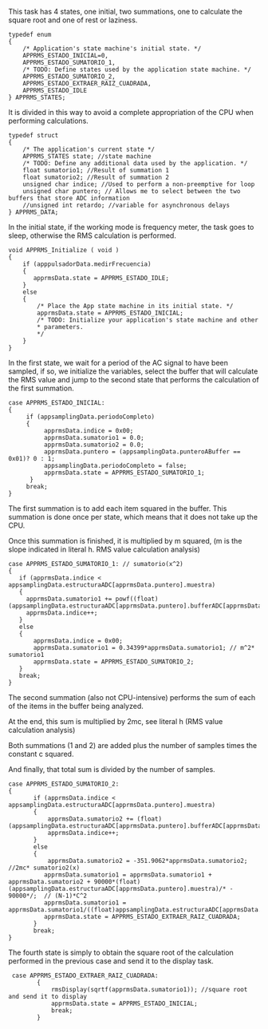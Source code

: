 This task has 4 states, one initial, two summations, one to calculate the square root and one of rest or laziness.

<pre><code>typedef enum
{
    /* Application's state machine's initial state. */
    APPRMS_ESTADO_INICIAL=0,
    APPRMS_ESTADO_SUMATORIO_1,
    /* TODO: Define states used by the application state machine. */
    APPRMS_ESTADO_SUMATORIO_2,
    APPRMS_ESTADO_EXTRAER_RAIZ_CUADRADA,         
    APPRMS_ESTADO_IDLE        
} APPRMS_STATES;</code></pre>

It is divided in this way to avoid a complete appropriation of the CPU when performing calculations.

<pre><code>typedef struct
{
    /* The application's current state */
    APPRMS_STATES state; //state machine
    /* TODO: Define any additional data used by the application. */
    float sumatorio1; //Result of summation 1
    float sumatorio2; //Result of summation 2
    unsigned char indice; //Used to perform a non-preemptive for loop
    unsigned char puntero; // Allows me to select between the two buffers that store ADC information
    //unsigned int retardo; //variable for asynchronous delays
} APPRMS_DATA;</code></pre>

In the initial state, if the working mode is frequency meter, the task goes to sleep, otherwise the RMS calculation is performed.

<pre><code>void APPRMS_Initialize ( void )
{
    if (apppulsadorData.medirFrecuencia)
    {
       apprmsData.state = APPRMS_ESTADO_IDLE;
    }
    else
    {
        /* Place the App state machine in its initial state. */
        apprmsData.state = APPRMS_ESTADO_INICIAL;
        /* TODO: Initialize your application's state machine and other
        * parameters.
        */
    }
}</code></pre>

In the first state, we wait for a period of the AC signal to have been sampled, if so, we initialize the variables, select the buffer that will calculate the RMS value and jump to the second state that performs the calculation of the first summation.

<pre><code>case APPRMS_ESTADO_INICIAL:
{
     if (appsamplingData.periodoCompleto)
     {
          apprmsData.indice = 0x00;
          apprmsData.sumatorio1 = 0.0;
          apprmsData.sumatorio2 = 0.0;
          apprmsData.puntero = (appsamplingData.punteroABuffer == 0x01)? 0 : 1;
          appsamplingData.periodoCompleto = false;
          apprmsData.state = APPRMS_ESTADO_SUMATORIO_1;
      }
     break;
}</code></pre>

The first summation is to add each item squared in the buffer.
This summation is done once per state, which means that it does not take up the CPU.

Once this summation is finished, it is multiplied by m squared, (m is the slope indicated in literal h. RMS value calculation analysis)

<pre><code>case APPRMS_ESTADO_SUMATORIO_1: // sumatorio(x^2)
{
   if (apprmsData.indice < appsamplingData.estructuraADC[apprmsData.puntero].muestra)
   {
     apprmsData.sumatorio1 += powf((float)(appsamplingData.estructuraADC[apprmsData.puntero].bufferADC[apprmsData.indice]),2);
     apprmsData.indice++;
   }
   else
   {
       apprmsData.indice = 0x00;
       apprmsData.sumatorio1 = 0.34399*apprmsData.sumatorio1; // m^2* sumatorio1
       apprmsData.state = APPRMS_ESTADO_SUMATORIO_2;
   }
   break;
}</code></pre>

The second summation (also not CPU-intensive) performs the sum of each of the items in the buffer being analyzed.

At the end, this sum is multiplied by 2mc, see literal h (RMS value calculation analysis)

Both summations (1 and 2) are added plus the number of samples times the constant c squared.

And finally, that total sum is divided by the number of samples.

<pre><code>case APPRMS_ESTADO_SUMATORIO_2:
{
       if (apprmsData.indice < appsamplingData.estructuraADC[apprmsData.puntero].muestra)
       {
           apprmsData.sumatorio2 += (float)(appsamplingData.estructuraADC[apprmsData.puntero].bufferADC[apprmsData.indice]);
           apprmsData.indice++;
       }
       else
       {
           apprmsData.sumatorio2 = -351.9062*apprmsData.sumatorio2; //2mc* sumatorio2(x)
          apprmsData.sumatorio1 = apprmsData.sumatorio1 + apprmsData.sumatorio2 + 90000*(float)           (appsamplingData.estructuraADC[apprmsData.puntero].muestra)/* - 90000*/;  // (N-1)*C^2 
          apprmsData.sumatorio1 = apprmsData.sumatorio1/((float)appsamplingData.estructuraADC[apprmsData.puntero].muestra);
          apprmsData.state = APPRMS_ESTADO_EXTRAER_RAIZ_CUADRADA;
       }
       break;
}
</code></pre>

The fourth state is simply to obtain the square root of the calculation performed in the previous case and send it to the display task.

<pre><code> case APPRMS_ESTADO_EXTRAER_RAIZ_CUADRADA:
        {
            rmsDisplay(sqrtf(apprmsData.sumatorio1)); //square root and send it to display
            apprmsData.state = APPRMS_ESTADO_INICIAL;
            break;
        }</code></pre>



